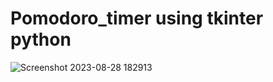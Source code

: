 # Pomodoro_timer using tkinter python
![Screenshot 2023-08-28 182913](https://github.com/Darshan-693/Pomodoro_timer/assets/136052457/1b218f8a-a6b8-4695-bc4c-c7553feb9ec8)
